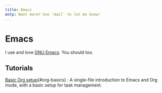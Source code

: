 ```yaml
---
title: Emacs 
motp: Want more? Use 'mail' to let me know!
...
```


# Emacs

I use and love [GNU Emacs](https://www.gnu.org/software/emacs/).
You should too.

## Tutorials

[Basic Org setup](./org-basic-agenda.org){#org-basics}
:  A single-file introduction to Emacs and Org mode, with a basic
   setup for task management.
